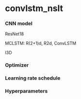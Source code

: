 # convlstm_nslt

### CNN model
ResNet18

MCLSTM: R(2+1)d, R2d, ConvLSTM

I3D

### Optimizer


### Learning rate schedule


### Hyperparameters 



